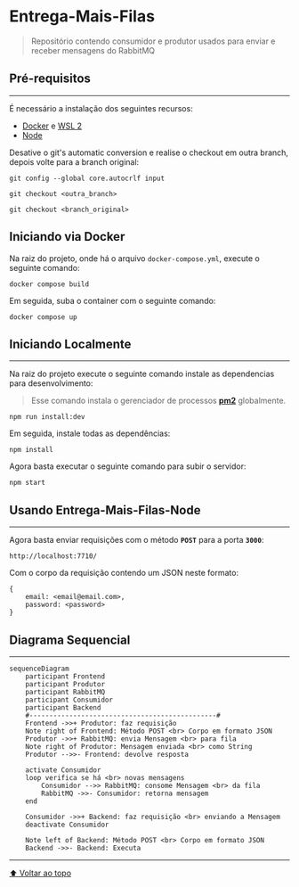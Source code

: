 # Entrega-Mais-Filas

> Repositório contendo consumidor e produtor usados para enviar e receber mensagens do RabbitMQ

## Pré-requisitos
---

É necessário a instalação dos seguintes recursos:

- [Docker](https://docs.docker.com/get-docker/) e [WSL 2](https://docs.microsoft.com/en-us/windows/wsl/install)
- [Node](https://nodejs.org/en/download/)

Desative o git's automatic conversion e realise o checkout em outra branch, depois volte para a branch original:
```
git config --global core.autocrlf input

git checkout <outra_branch>

git checkout <branch_original>
```

## Iniciando via Docker
Na raiz do projeto, onde há o arquivo `docker-compose.yml`, execute o seguinte comando:
```
docker compose build
```
Em seguida, suba o container com o seguinte comando:
```
docker compose up
```
<!--
- Será criado volumes gerenciados pelo próprio **Docker** na sua maquina local, a fim de persistir os dados
- **RabbitMQ** será iniciado na porta **`5672`**
	- **Management Console** será iniciado na porta **`15672`**
	- user: **`ifpb`**
	- password: **`ifpb`**
- **Postgres** serão iniciados na porta **`5432`**
	- **pgAdmin** será iniciado na porta **`5050`**
	- user: **`ifpb`**
	- password: **`ifpb`** -->



## Iniciando Localmente
---
Na raiz do projeto execute o seguinte comando instale as dependencias para desenvolvimento:
> Esse comando instala o gerenciador de processos [**pm2**](https://www.npmjs.com/package/pm2) globalmente.

```
npm run install:dev
```
Em seguida, instale todas as dependências:
```
npm install
```
Agora basta executar o seguinte comando para subir o servidor:
```
npm start
```




## Usando Entrega-Mais-Filas-Node
--- 
Agora basta enviar requisições com o método **`POST`** para a porta **`3000`**:
```
http://localhost:7710/
```
Com o corpo da requisição contendo um JSON neste formato:
```
{
	email: <email@email.com>,
	password: <password>
}
```


## Diagrama Sequencial
---
```mermaid
sequenceDiagram
    participant Frontend
	participant Produtor
    participant RabbitMQ
    participant Consumidor
	participant Backend
	#-----------------------------------------------#
	Frontend ->>+ Produtor: faz requisição 
	Note right of Frontend: Método POST <br> Corpo em formato JSON
	Produtor ->>+ RabbitMQ: envia Mensagem <br> para fila
	Note right of Produtor: Mensagem enviada <br> como String
	Produtor -->>- Frontend: devolve resposta
	
	activate Consumidor
    loop verifica se há <br> novas mensagens
		Consumidor -->> RabbitMQ: consome Mensagem <br> da fila
		RabbitMQ ->>- Consumidor: retorna mensagem
    end

	Consumidor ->>+ Backend: faz requisição <br> enviando a Mensagem
	deactivate Consumidor

	Note left of Backend: Método POST <br> Corpo em formato JSON
	Backend ->>- Backend: Executa
```
---
[⬆ Voltar ao topo](#Entrega-Mais-Filas)
